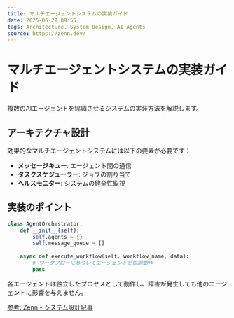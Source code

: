 ```yaml
---
title: マルチエージェントシステムの実装ガイド
date: 2025-06-27 09:55
tags: Architecture, System Design, AI Agents
source: https://zenn.dev/
---
```


# マルチエージェントシステムの実装ガイド

複数のAIエージェントを協調させるシステムの実装方法を解説します。

## アーキテクチャ設計

効果的なマルチエージェントシステムには以下の要素が必要です：

- **メッセージキュー**: エージェント間の通信
- **タスクスケジューラー**: ジョブの割り当て
- **ヘルスモニター**: システムの健全性監視

## 実装のポイント

```python
class AgentOrchestrator:
    def __init__(self):
        self.agents = {}
        self.message_queue = []
    
    async def execute_workflow(self, workflow_name, data):
        # ワークフローに基づいてエージェントを協調動作
        pass
```

各エージェントは独立したプロセスとして動作し、障害が発生しても他のエージェントに影響を与えません。

[参考: Zenn - システム設計記事](https://zenn.dev/)